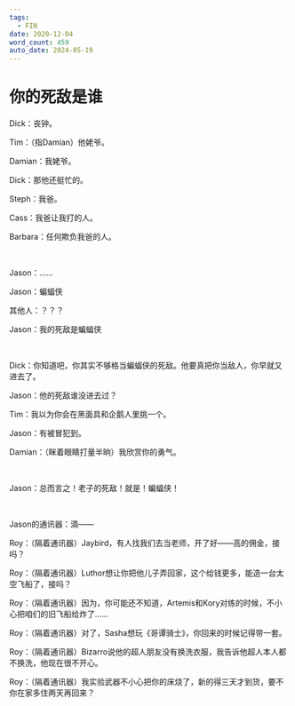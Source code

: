 ```yaml
---
tags:
  - FIN
date: 2020-12-04
word_count: 459
auto_date: 2024-05-19
---
```


# 你的死敌是谁

Dick：丧钟。

Tim：（指Damian）他姥爷。

Damian：我姥爷。

Dick：那他还挺忙的。

Steph：我爸。

Cass：我爸让我打的人。

Barbara：任何欺负我爸的人。

<br>

Jason：……

Jason：蝙蝠侠

其他人：？？？

Jason：我的死敌是蝙蝠侠

<br>

Dick：你知道吧，你其实不够格当蝙蝠侠的死敌。他要真把你当敌人，你早就又进去了。

Jason：他的死敌谁没进去过？

Tim：我以为你会在黑面具和企鹅人里挑一个。

Jason：有被冒犯到。

Damian：（眯着眼睛打量半晌）我欣赏你的勇气。

<br>

Jason：总而言之！老子的死敌！就是！蝙蝠侠！

<br>

Jason的通讯器：滴——

Roy：（隔着通讯器）Jaybird，有人找我们去当老师，开了好——高的佣金，接吗？

Roy：（隔着通讯器）Luthor想让你把他儿子弄回家，这个给钱更多，能造一台太空飞船了，接吗？

Roy：（隔着通讯器）因为，你可能还不知道，Artemis和Kory对练的时候，不小心把咱们的旧飞船给炸了……

Roy：（隔着通讯器）对了，Sasha想玩《哥谭骑士》，你回来的时候记得带一套。

Roy：（隔着通讯器）Bizarro说他的超人朋友没有换洗衣服，我告诉他超人本人都不换洗，他现在很不开心。

Roy：（隔着通讯器）我实验武器不小心把你的床烧了，新的得三天才到货，要不你在家多住两天再回来？
